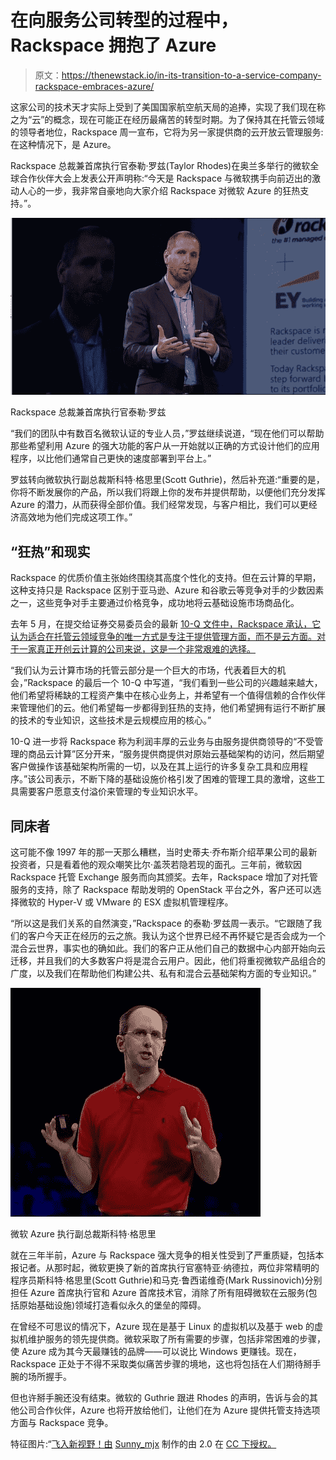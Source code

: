 # 在向服务公司转型的过程中，Rackspace 拥抱了 Azure

> 原文：<https://thenewstack.io/in-its-transition-to-a-service-company-rackspace-embraces-azure/>

这家公司的技术天才实际上受到了美国国家航空航天局的追捧，实现了我们现在称之为“云”的概念，现在可能正在经历最痛苦的转型时期。为了保持其在托管云领域的领导者地位，Rackspace 周一宣布，它将为另一家提供商的云开放云管理服务:在这种情况下，是 Azure。

Rackspace 总裁兼首席执行官泰勒·罗兹(Taylor Rhodes)在奥兰多举行的微软全球合作伙伴大会上发表公开声明称:“今天是 Rackspace 与微软携手向前迈出的激动人心的一步，我非常自豪地向大家介绍 Rackspace 对微软 Azure 的狂热支持。”。

![[SCM]actwin,0,0,0,0;https://wpc.microsoft.com/en/us/ Microsoft Partner Network Home - Mozilla Firefox firefox 7/13/2015 , 11:39:32 AM](img/cb485fb11a74e107492b31b2b685f2c6.png)

Rackspace 总裁兼首席执行官泰勒·罗兹

“我们的团队中有数百名微软认证的专业人员，”罗兹继续说道，“现在他们可以帮助那些希望利用 Azure 的强大功能的客户从一开始就以正确的方式设计他们的应用程序，以比他们通常自己更快的速度部署到平台上。”

罗兹转向微软执行副总裁斯科特·格思里(Scott Guthrie)，然后补充道:“重要的是，你将不断发展你的产品，所以我们将跟上你的发布并提供帮助，以便他们充分发挥 Azure 的潜力，从而获得全部价值。我们经常发现，与客户相比，我们可以更经济高效地为他们完成这项工作。”

## “狂热”和现实

Rackspace 的优质价值主张始终围绕其高度个性化的支持。但在云计算的早期，这种支持只是 Rackspace 区别于亚马逊、Azure 和谷歌云等竞争对手的少数因素之一，这些竞争对手主要通过价格竞争，成功地将云基础设施市场商品化。

去年 5 月，在提交给证券交易委员会的最新 [10-Q 文件中，Rackspace 承认，它认为适合在托管云领域竞争的唯一方式是专注于提供管理方面，而不是云方面。对于一家真正开创云计算的公司来说，这是一个非常艰难的选择。](https://www.sec.gov/Archives/edgar/data/1107694/000110769415000021/rax0331201510-q.htm)

“我们认为云计算市场的托管云部分是一个巨大的市场，代表着巨大的机会，”Rackspace 的最后一个 10-Q 中写道，“我们看到一些公司的兴趣越来越大，他们希望将稀缺的工程资产集中在核心业务上，并希望有一个值得信赖的合作伙伴来管理他们的云。他们希望每一步都得到狂热的支持，他们希望拥有运行不断扩展的技术的专业知识，这些技术是云规模应用的核心。”

10-Q 进一步将 Rackspace 称为利润丰厚的云业务与由服务提供商领导的“不受管理的商品云计算”区分开来，“服务提供商提供对原始云基础架构的访问，然后期望客户做操作该基础架构所需的一切，以及在其上运行的许多复杂工具和应用程序。”该公司表示，不断下降的基础设施价格引发了困难的管理工具的激增，这些工具需要客户愿意支付溢价来管理的专业知识水平。

## 同床者

这可能不像 1997 年的那一天那么糟糕，当时史蒂夫·乔布斯介绍苹果公司的最新投资者，只是看着他的观众嘲笑比尔·盖茨若隐若现的面孔。三年前，微软因 Rackspace 托管 Exchange 服务而向其颁奖。去年，Rackspace 增加了对托管服务的支持，除了 Rackspace 帮助发明的 OpenStack 平台之外，客户还可以选择微软的 Hyper-V 或 VMware 的 ESX 虚拟机管理程序。

“所以这是我们关系的自然演变，”Rackspace 的泰勒·罗兹周一表示。“它跟随了我们的客户今天正在经历的云之旅。我认为这个世界已经不再怀疑它是否会成为一个混合云世界，事实也的确如此。我们的客户正从他们自己的数据中心内部开始向云迁移，并且我们的大多数客户将是混合云用户。因此，他们将重视微软产品组合的广度，以及我们在帮助他们构建公共、私有和混合云基础架构方面的专业知识。”

![Microsoft Executive Vice President for Azure Scott Guthrie](img/aa7d95a34239f463111be327c1015e97.png)

微软 Azure 执行副总裁斯科特·格思里

就在三年半前，Azure 与 Rackspace 强大竞争的相关性受到了严重质疑，包括本报记者。从那时起，微软更换了新的首席执行官塞特亚·纳德拉，两位非常精明的程序员斯科特·格思里(Scott Guthrie)和马克·鲁西诺维奇(Mark Russinovich)分别担任 Azure 首席执行官和 Azure 首席技术官，消除了所有阻碍微软在云服务(包括原始基础设施)领域打造看似永久的堡垒的障碍。

在曾经不可思议的情况下，Azure 现在是基于 Linux 的虚拟机以及基于 web 的虚拟机维护服务的领先提供商。微软采取了所有需要的步骤，包括非常困难的步骤，使 Azure 成为其今天最赚钱的品牌——可以说比 Windows 更赚钱。现在，Rackspace 正处于不得不采取类似痛苦步骤的境地，这也将包括在人们期待掰手腕的场所握手。

但也许掰手腕还没有结束。微软的 Guthrie 跟进 Rhodes 的声明，告诉与会的其他公司合作伙伴，Azure 也将开放给他们，让他们在为 Azure 提供托管支持选项方面与 Rackspace 竞争。

特征图片:“[飞入新视野！由](https://www.flickr.com/photos/84935187@N04/16171765851/in/photolist-qD3wza-8KbVbG-dwgRwo-iPk2n9-jJyr9d-dboLYn-8QZfpq-b4MN86-c71eNy-95N6b6-rcQfYR-ad7x8t-4HC14H-5rw81T-qZjWZT-bqC4Pm-92aCu2-4UJucq-4k575z-bosBEq-fP4WMi-8uumtE-pZEuDP-qkfuHV-6nsX6T-2zDBhD-qAHKmY-qxeX4h-cBohiA-bJ7zcH-nYGmr9-iN8D1H-iP1a6H-sWGhjQ-bvcBDu-reUUZ2-pudiXb-BtWZw-ebWDwd-efCmN4-duaj5i-pzwHri-bmYZSz-phTmjN-rhym4H-6QjE6f-7CXrEd-rEME2w-s3SuN8-8rRFPP) [Sunny_mjx](https://www.flickr.com/photos/84935187@N04/) 制作的由 2.0 在 [CC 下授权。](https://creativecommons.org/licenses/by/2.0/)

<svg xmlns:xlink="http://www.w3.org/1999/xlink" viewBox="0 0 68 31" version="1.1"><title>Group</title> <desc>Created with Sketch.</desc></svg>